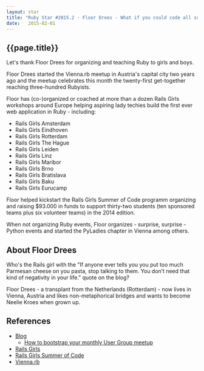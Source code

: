 ```yaml
---
layout: star
title: "Ruby Star #2015.2 - Floor Drees - What if you could code all summer long?!"
date:   2015-02-01
---
```


## {{page.title}}

Let's thank Floor Drees for organizing and teaching Ruby to girls and boys.

Floor Drees started the Vienna.rb meetup in Austria's capital city two years ago
and the meetup celebrates this month the twenty-first get-together reaching three-hundred Rubyists.

Floor has (co-)organized or coached at more than a dozen Rails Girls workshops around Europe
helping aspiring lady techies build the first ever web application in Ruby - including:

- Rails Girls Amsterdam
- Rails Girls Eindhoven
- Rails Girls Rotterdam
- Rails Girls The Hague
- Rails Girls Leiden
- Rails Girls Linz
- Rails Girls Maribor
- Rails Girls Brno
- Rails Girls Bratislava
- Rails Girls Baku
- Rails Girls Eurucamp

Floor helped kickstart the Rails Girls Summer of Code programm organizing and raising $93.000 in funds
to support thirty-two students (ten sponsored teams plus six volunteer teams) in the 2014 edition.

When not organizing Ruby events, Floor organizes - surprise, surprise - Python events and started
the PyLadies chapter in Vienna among others.


## About Floor Drees

Who's the Rails girl with the "If anyone ever tells you you put too much Parmesan cheese on you pasta,
stop talking to them. You don’t need that kind of negativity in your life." quote on the blog?

Floor Drees - a transplant from the Netherlands (Rotterdam) - now lives in Vienna, Austria
and likes non-metaphorical bridges and wants to become Neelie Kroes when grown up.


##  References

- [Blog](http://www.1stfloorgraphics.nl)
    - [How to bootstrap your monthly User Group meetup](http://www.1stfloorgraphics.nl/2013/05/28/how-to-bootstrap-your-monthly-user-group-meetup/)
- [Rails Girls](http://railsgirls.com)
- [Rails Girls Summer of Code](http://railsgirlssummerofcode.org) 
- [Vienna.rb](http://vienna-rb.at)

